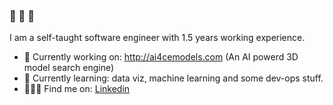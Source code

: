 ### 👋 👋 👋

I am a self-taught software engineer with 1.5 years working experience.

- 🔭 Currently working on: http://ai4cemodels.com (An AI powerd 3D model search engine)
- 🌱 Currently learning: data viz, machine learning and some dev-ops stuff.
- 👩🏼‍💻 Find me on: [Linkedin](https://www.linkedin.com/in/eve-shi-584526143/)
